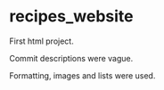 # recipes_website
First html project.

Commit descriptions were vague.

Formatting, images and lists were used.